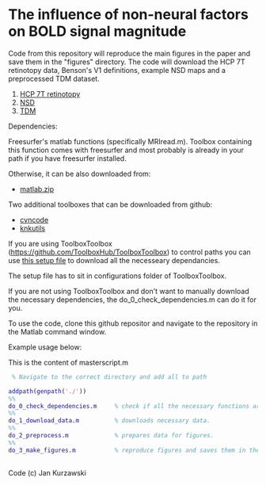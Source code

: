 # The influence of non-neural factors on BOLD signal magnitude
Code from this repository will reproduce the main figures in the paper and save them in the "figures" directory.
The code will download the HCP 7T retinotopy data, Benson's V1 definitions, example NSD maps and a preprocessed TDM dataset. 

1. [HCP 7T retinotopy](https://doi.org/10.1167/18.13.23)
2. [NSD](http://naturalscenesdataset.org)
3. [TDM](https://doi.org/10.1038/s41592-020-0941-6)

Dependencies:

Freesurfer's matlab functions (specifically MRIread.m). Toolbox containing this function comes with freesurfer and most probably is already in your path if you have freesurfer installed.

Otherwise, it can be also downloaded from:

* [matlab.zip](https://downgit.github.io/#/home?url=https://github.com/freesurfer/freesurfer/tree/dev/matlab)

Two additional toolboxes that can be downloaded from github:

* [cvncode](https://github.com/cvnlab/cvncode)
* [knkutils](https://github.com/cvnlab/knkutils)

If you are using ToolboxToolbox (https://github.com/ToolboxHub/ToolboxToolbox) to control paths you can use [this setup file](https://github.com/WinawerLab/ToolboxRegistry/tree/master/configurations/meridianbias.json) to download all the necesseary dependancies.

The setup file has to sit in configurations folder of ToolboxToolbox.

If you are not using ToolboxToolbox and don't want to manually download the necessary dependencies, the do_0_check_dependencies.m can do it for you.

To use the code, clone this github repositor and navigate to the repository in the Matlab command window.

Example usage below:

This is the content of masterscript.m

``` Matlab
 % Navigate to the correct directory and add all to path

addpath(genpath('./'))
%%
do_0_check_dependencies.m     % check if all the necessary functions are in the path.
%%
do_1_download_data.m          % downloads necessary data.
%%
do_2_preprocess.m             % prepares data for figures.
%%
do_3_make_figures.m           % reproduce figures and saves them in the newly created "figures" directory.
 
``` 
 
 
Code (c) Jan Kurzawski

